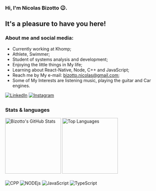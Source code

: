 ### Hi, I'm Nicolas Bizotto 😉.
## It's a pleasure to have you here!

### About me and social media:
- Currently working at Khomp;
- Athlete, Swimmer;
- Student of systems analysis and development;
- Enjoying the little things in My life;
- Learning about React-Native, Node, C++ and JavaScript;
- Reach me by My e-mail: bizotto.nicolas@gmail.com;
- Some of My Interests are listening music, playing the guitar and Car engines.

[![LinkedIn](https://img.shields.io/badge/LinkedIn-0077B5?style=for-the-badge&logo=linkedin&logoColor=white)](https://www.linkedin.com/in/nicolas-ian-bizotto-410388208/)
[![Instagram](https://img.shields.io/badge/Instagram-E4405F?style=for-the-badge&logo=instagram&logoColor=white)](https://www.instagram.com/0bizotto/)
##

### Stats & languages
<div style= "display: inline_block">
<img height="180em" alt="Bizotto's GitHub Stats" src="https://github-readme-stats.vercel.app/api?username=Bizotto&show_icons=true&theme=highcontrast&count_private=false">
<img height="180em" alt="Top Languages" src="https://github-readme-stats.vercel.app/api/top-langs/?username=Bizotto&layout=compact&langs_count=5&theme=highcontrast">
</div>

<div style= "display: inline_block"><br/>
<img align="center" alt="CPP" src="https://img.shields.io/badge/C%2B%2B-00599C?style=for-the-badge&logo=c%2B%2B&logoColor=white">
<img align="center" alt="NODEjs" src="https://img.shields.io/badge/Node.js-43853D?style=for-the-badge&logo=node.js&logoColor=white">
<img align="center" alt="JavaScript" src="https://img.shields.io/badge/JavaScript-323330?style=for-the-badge&logo=javascript&logoColor=F7DF1E">
<img align="center" alt="TypeScript" src="https://img.shields.io/badge/TypeScript-007ACC?style=for-the-badge&logo=typescript&logoColor=white">
</div>
